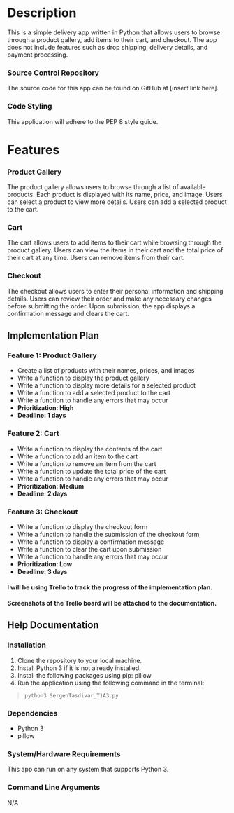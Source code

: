 # Description #
This is a simple delivery app written in Python that allows users to browse through a product gallery, add items to their cart, and checkout. The app does not include features such as drop shipping, delivery details, and payment processing.


### Source Control Repository ###
The source code for this app can be found on GitHub at [insert link here].

### Code Styling ###
This application will adhere to the PEP 8 style guide.

# Features #
### Product Gallery ###
The product gallery allows users to browse through a list of available products.
Each product is displayed with its name, price, and image.
Users can select a product to view more details.
Users can add a selected product to the cart.
### Cart ###
The cart allows users to add items to their cart while browsing through the product gallery.
Users can view the items in their cart and the total price of their cart at any time.
Users can remove items from their cart.
### Checkout ###
The checkout allows users to enter their personal information and shipping details.
Users can review their order and make any necessary changes before submitting the order.
Upon submission, the app displays a confirmation message and clears the cart.
## Implementation Plan ##
### Feature 1: Product Gallery ###
- Create a list of products with their names, prices, and images
- Write a function to display the product gallery
- Write a function to display more details for a selected product
- Write a function to add a selected product to the cart
- Write a function to handle any errors that may occur
- **Prioritization: High**
- **Deadline: 1 days**
### Feature 2: Cart ###
- Write a function to display the contents of the cart
- Write a function to add an item to the cart
- Write a function to remove an item from the cart
- Write a function to update the total price of the cart
- Write a function to handle any errors that may occur
- **Prioritization: Medium**
- **Deadline: 2 days**
### Feature 3: Checkout ###
- Write a function to display the checkout form
- Write a function to handle the submission of the checkout form
- Write a function to display a confirmation message
- Write a function to clear the cart upon submission
- Write a function to handle any errors that may occur
- **Prioritization: Low**
- **Deadline: 3 days**
#### I will be using Trello to track the progress of the implementation plan. ####
**Screenshots of the Trello board will be attached to the documentation.**

## Help Documentation ##
### Installation ###
1. Clone the repository to your local machine.
2. Install Python 3 if it is not already installed.
3. Install the following packages using pip: pillow
4. Run the application using the following command in the terminal:
> `python3 SergenTasdivar_T1A3.py`
### Dependencies ###
- Python 3
- pillow
### System/Hardware Requirements ###
This app can run on any system that supports Python 3.

### Command Line Arguments ###
N/A